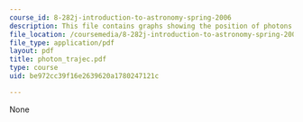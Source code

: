 ```yaml
---
course_id: 8-282j-introduction-to-astronomy-spring-2006
description: This file contains graphs showing the position of photons.
file_location: /coursemedia/8-282j-introduction-to-astronomy-spring-2006/be972cc39f16e2639620a1780247121c_photon_trajec.pdf
file_type: application/pdf
layout: pdf
title: photon_trajec.pdf
type: course
uid: be972cc39f16e2639620a1780247121c

---
```

None